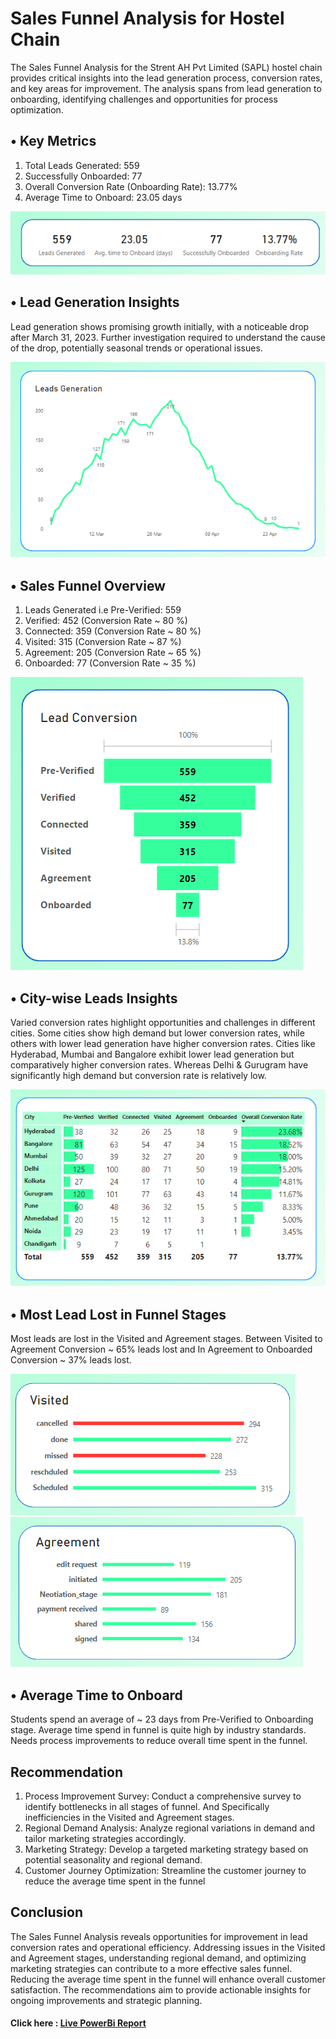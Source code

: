 # Sales Funnel Analysis for Hostel Chain

The Sales Funnel Analysis for the Strent AH Pvt Limited (SAPL) hostel chain provides critical insights into the lead generation process, conversion rates, and key areas for improvement. The analysis spans from lead generation to onboarding, identifying challenges and opportunities for process optimization.

## • Key Metrics

  1. Total Leads Generated: 559
  2. Successfully Onboarded: 77
  3. Overall Conversion Rate (Onboarding Rate): 13.77%
  4. Average Time to Onboard: 23.05 days

![alt text](viz/Cards.png)

 ## •	Lead Generation Insights 
 
Lead generation shows promising growth initially, with a  noticeable drop after March 31, 2023. Further investigation required to understand the cause of the drop, potentially seasonal trends or operational issues.

![alt text](viz/Lead_Generation.png)

## •	Sales Funnel Overview

1. Leads Generated i.e Pre-Verified: 559
2. Verified: 452 (Conversion Rate ~ 80 %) 
3. Connected: 359 (Conversion Rate ~ 80 %)
4. Visited: 315 (Conversion Rate ~ 87 %)
5. Agreement: 205 (Conversion Rate ~ 65 %)
6. Onboarded: 77 (Conversion Rate ~ 35 %)

 ![alt text](viz/Funnel.png)

## • City-wise Leads Insights

Varied conversion rates highlight opportunities and challenges in different cities. Some cities show high demand but lower conversion rates, while others with lower lead generation have higher conversion rates. Cities like Hyderabad, Mumbai and Bangalore exhibit lower lead generation but comparatively higher conversion rates. Whereas Delhi & Gurugram have significantly high demand but conversion rate is relatively low.     

![alt text](viz/City_table.png)

## • Most Lead Lost in Funnel Stages

Most leads are lost in the Visited and Agreement stages. Between Visited to Agreement Conversion  ~ 65% leads lost and In Agreement to Onboarded Conversion ~ 37% leads lost.

 ![alt text](viz/visited_substage.png)
 ![alt text](viz/aggrement_substage.png)

## • Average Time to Onboard 
  Students spend an average of ~ 23 days from Pre-Verified to Onboarding stage. Average time spend in funnel is quite high by industry standards. Needs process improvements to reduce overall time spent in the funnel. 

## Recommendation

1. Process Improvement Survey: Conduct a comprehensive survey to identify bottlenecks in all stages of funnel. And Specifically inefficiencies in the Visited and Agreement stages.
2. Regional Demand Analysis: Analyze regional variations in demand and tailor marketing strategies accordingly.
3. Marketing Strategy: Develop a targeted marketing strategy based on potential seasonality and regional demand.
4. Customer Journey Optimization: Streamline the customer journey to reduce the average time spent in the funnel

## Conclusion 

  The Sales Funnel Analysis reveals opportunities for improvement in lead conversion rates and operational efficiency. Addressing issues in the Visited and Agreement stages, understanding regional demand, and optimizing marketing strategies can contribute to a more effective sales funnel. Reducing the average time spent in the funnel will enhance overall customer satisfaction. The recommendations aim to provide actionable insights for ongoing improvements and strategic planning.

#### Click here : [Live PowerBi Report](https://www.novypro.com/project/sales-funnel-analysis-for-hostel-chain-power-bi-1)





